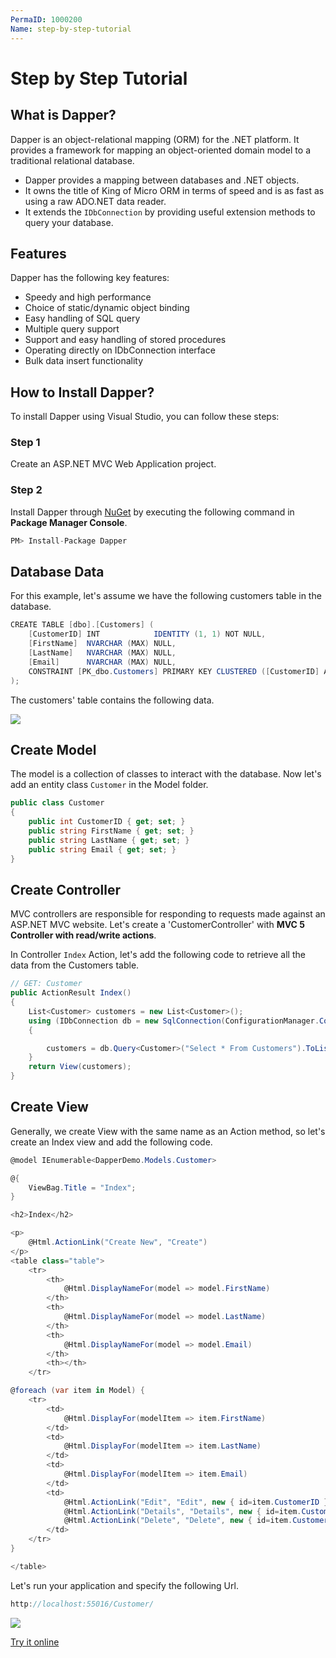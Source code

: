 ```yaml
---
PermaID: 1000200
Name: step-by-step-tutorial
---
```


# Step by Step Tutorial 

## What is Dapper?

Dapper is an object-relational mapping (ORM) for the .NET platform. It provides a framework for mapping an object-oriented domain model to a traditional relational database.

 - Dapper provides a mapping between databases and .NET objects. 
 - It owns the title of King of Micro ORM in terms of speed and is as fast as using a raw ADO.NET data reader.
 - It extends the `IDbConnection` by providing useful extension methods to query your database.

## Features

Dapper has the following key features:

 - Speedy and high performance
 - Choice of static/dynamic object binding
 - Easy handling of SQL query
 - Multiple query support
 - Support and easy handling of stored procedures
 - Operating directly on IDbConnection interface
 - Bulk data insert functionality 
 
## How to Install Dapper?
 
To install Dapper using Visual Studio, you can follow these steps:

### Step 1

Create an ASP.NET MVC Web Application project.

### Step 2

Install Dapper through [NuGet](https://www.nuget.org/packages/Dapper) by executing the following command in **Package Manager Console**.

```csharp
PM> Install-Package Dapper
```

## Database Data

For this example, let's assume we have the following customers table in the database.

```csharp
CREATE TABLE [dbo].[Customers] (
    [CustomerID] INT            IDENTITY (1, 1) NOT NULL,
    [FirstName]  NVARCHAR (MAX) NULL,
    [LastName]   NVARCHAR (MAX) NULL,
    [Email]      NVARCHAR (MAX) NULL,
    CONSTRAINT [PK_dbo.Customers] PRIMARY KEY CLUSTERED ([CustomerID] ASC)
);
```

The customers' table contains the following data.

<img src="https://raw.githubusercontent.com/zzzprojects/docs/master/dapper-tutorial.net/images/customer-data.png">

## Create Model
 
The model is a collection of classes to interact with the database. Now let's add an entity class `Customer` in the Model folder.

```csharp
public class Customer
{
    public int CustomerID { get; set; }
    public string FirstName { get; set; }
    public string LastName { get; set; }
    public string Email { get; set; }
}
```
## Create Controller

MVC controllers are responsible for responding to requests made against an ASP.NET MVC website. Let's create a 'CustomerController' with **MVC 5 Controller with read/write actions**.

In Controller `Index` Action, let's add the following code to retrieve all the data from the Customers table.

```csharp
// GET: Customer
public ActionResult Index()
{
    List<Customer> customers = new List<Customer>();
    using (IDbConnection db = new SqlConnection(ConfigurationManager.ConnectionStrings["CustomerConnection"].ConnectionString))
    {

        customers = db.Query<Customer>("Select * From Customers").ToList();
    }
    return View(customers);
}

```

## Create View

Generally, we create View with the same name as an Action method, so let's create an Index view and add the following code.

```csharp
@model IEnumerable<DapperDemo.Models.Customer>

@{
    ViewBag.Title = "Index";
}

<h2>Index</h2>

<p>
    @Html.ActionLink("Create New", "Create")
</p>
<table class="table">
    <tr>
        <th>
            @Html.DisplayNameFor(model => model.FirstName)
        </th>
        <th>
            @Html.DisplayNameFor(model => model.LastName)
        </th>
        <th>
            @Html.DisplayNameFor(model => model.Email)
        </th>
        <th></th>
    </tr>

@foreach (var item in Model) {
    <tr>
        <td>
            @Html.DisplayFor(modelItem => item.FirstName)
        </td>
        <td>
            @Html.DisplayFor(modelItem => item.LastName)
        </td>
        <td>
            @Html.DisplayFor(modelItem => item.Email)
        </td>
        <td>
            @Html.ActionLink("Edit", "Edit", new { id=item.CustomerID }) |
            @Html.ActionLink("Details", "Details", new { id=item.CustomerID }) |
            @Html.ActionLink("Delete", "Delete", new { id=item.CustomerID })
        </td>
    </tr>
}

</table>
```

Let's run your application and specify the following Url.

```csharp
http://localhost:55016/Customer/
```

<img src="https://raw.githubusercontent.com/zzzprojects/docs/master/dapper-tutorial.net/images/view-customer-data.png">

[Try it online](https://dotnetfiddle.net/MyI0LA)
